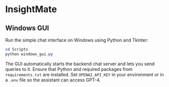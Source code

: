 # InsightMate

## Windows GUI

Run the simple chat interface on Windows using Python and Tkinter:

```powershell
cd Scripts
python windows_gui.py
```

The GUI automatically starts the backend chat server and lets you send
queries to it. Ensure that Python and required packages from
`requirements.txt` are installed. Set `OPENAI_API_KEY` in your environment or
in a `.env` file so the assistant can access GPT-4.

